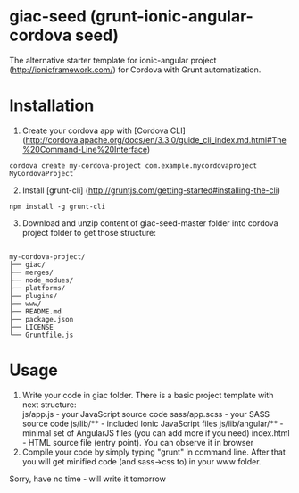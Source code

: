 giac-seed (grunt-ionic-angular-cordova seed)
=========

The alternative starter template for ionic-angular project (http://ionicframework.com/) for Cordova with Grunt automatization.

Installation
=========

1. Create your cordova app with [Cordova CLI]
(http://cordova.apache.org/docs/en/3.3.0/guide_cli_index.md.html#The%20Command-Line%20Interface)
```
cordova create my-cordova-project com.example.mycordovaproject MyCordovaProject
```
2. Install [grunt-cli]
(http://gruntjs.com/getting-started#installing-the-cli)
```
npm install -g grunt-cli
```
3. Download and unzip content of giac-seed-master folder into cordova project folder to get those structure:
<pre><code>
my-cordova-project/
├── giac/
├── merges/
├── node_modues/
├── platforms/
├── plugins/
├── www/
├── README.md
├── package.json
├── LICENSE
└── Gruntfile.js
</code></pre>

Usage
=========

1. Write your code in giac folder. There is a basic project template with next structure:  
js/app.js - your JavaScript source code
sass/app.scss - your SASS source code
js/lib/** - included Ionic JavaScript files
js/lib/angular/** - minimal set of AngularJS files (you can add more if you need)
index.html - HTML source file (entry point). You can observe it in browser
2. Compile your code by simply typing "grunt" in command line. After that you will get minified code (and sass->css to) in your www folder.

Sorry, have no time - will write it tomorrow

